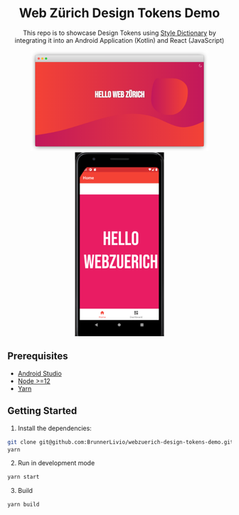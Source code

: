 <div align="center">

# Web Zürich Design Tokens Demo

This repo is to showcase Design Tokens using [Style Dictionary](https://amzn.github.io/style-dictionary/#/) by integrating it into an Android Application (Kotlin) and React (JavaScript)

<img src="screenshot-web.png" width="400" alt="Web Application Screenshot" />

<img src="screenshot-mobile.png" width="200" alt="Web Application Screenshot" />

</div>

## Prerequisites

- [Android Studio](https://developer.android.com/studio)
- [Node >=12](https://nodejs.org/en/)
- [Yarn](https://yarnpkg.com/)

## Getting Started

1. Install the dependencies:

```bash
git clone git@github.com:BrunnerLivio/webzuerich-design-tokens-demo.git
yarn
```

2. Run in development mode

```bash
yarn start
```

3. Build

```bash
yarn build
```
